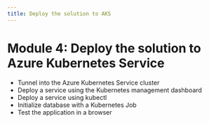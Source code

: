 ```yaml
---
title: Deploy the solution to AKS
---
```


# Module 4: Deploy the solution to Azure Kubernetes Service
- Tunnel into the Azure Kubernetes Service cluster
- Deploy a service using the Kubernetes management dashboard
- Deploy a service using kubectl
- Initialize database with a Kubernetes Job
- Test the application in a browser
